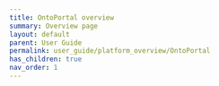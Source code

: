 ```yaml
---
title: OntoPortal overview
summary: Overview page
layout: default
parent: User Guide
permalink: user_guide/platform_overview/OntoPortal
has_children: true
nav_order: 1
---
```



